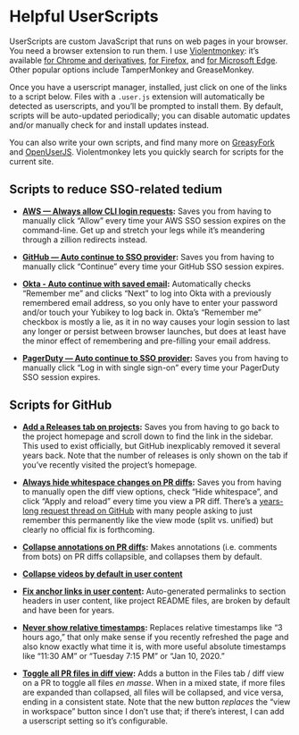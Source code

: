 # Helpful UserScripts

UserScripts are custom JavaScript that runs on web pages in your browser. You need a browser extension to run them. I use [Violentmonkey](https://violentmonkey.github.io): it’s available [for Chrome and derivatives](https://chrome.google.com/webstore/detail/violent-monkey/jinjaccalgkegednnccohejagnlnfdag), [for Firefox](https://addons.mozilla.org/firefox/addon/violentmonkey/), and [for Microsoft Edge](https://microsoftedge.microsoft.com/addons/detail/eeagobfjdenkkddmbclomhiblgggliao). Other popular options include TamperMonkey and GreaseMonkey.

Once you have a userscript manager, installed, just click on one of the links to a script below. Files with a `.user.js` extension will automatically be detected as userscripts, and you’ll be prompted to install them. By default, scripts will be auto-updated periodically; you can disable automatic updates and/or manually check for and install updates instead.

You can also write your own scripts, and find many more on [GreasyFork](https://greasyfork.org/) and [OpenUserJS](https://openuserjs.org/). Violentmonkey lets you quickly search for scripts for the current site.

## Scripts to reduce SSO-related tedium

- **[AWS — Always allow CLI login requests](https://raw.githubusercontent.com/akinley/userscripts/main/sso-aws-cli.user.js):** Saves you from having to manually click “Allow” every time your AWS SSO session expires on the command-line. Get up and stretch your legs while it’s meandering through a zillion redirects instead.

- **[GitHub — Auto continue to SSO provider](https://raw.githubusercontent.com/akinley/userscripts/main/sso-github.user.js):** Saves you from having to manually click “Continue” every time your GitHub SSO session expires.

- **[Okta - Auto continue with saved email](https://raw.githubusercontent.com/akinley/userscripts/main/sso-okta.user.js):** Automatically checks “Remember me” and clicks “Next” to log into Okta with a previously remembered email address, so you only have to enter your password and/or touch your Yubikey to log back in. Okta’s “Remember me” checkbox is mostly a lie, as it in no way causes your login session to last any longer or persist between browser launches, but does at least have the minor effect of remembering and pre-filling your email address.

- **[PagerDuty — Auto continue to SSO provider](https://raw.githubusercontent.com/akinley/userscripts/main/sso-pagerduty.user.js):** Saves you from having to manually click “Log in with single sign-on” every time your PagerDuty SSO session expires.

## Scripts for GitHub

- **[Add a Releases tab on projects](https://raw.githubusercontent.com/akinley/userscripts/main/github-releases-tab.user.js):** Saves you from having to go back to the project homepage and scroll down to find the link in the sidebar. This used to exist officially, but GitHub inexplicably removed it several years back. Note that the number of releases is only shown on the tab if you’ve recently visited the project’s homepage.

- **[Always hide whitespace changes on PR diffs](https://raw.githubusercontent.com/akinley/userscripts/main/github-hide-diff-whitespace.user.js):** Saves you from having to manually open the diff view options, check “Hide whitespace”, and click “Apply and reload” every time you view a PR diff. There’s a [years-long request thread on GitHub](https://github.com/orgs/community/discussions/5486) with many people asking to just remember this permanently like the view mode (split vs. unified) but clearly no official fix is forthcoming.

- **[Collapse annotations on PR diffs](https://raw.githubusercontent.com/akinley/userscripts/main/github-collapse-pr-annotations.user.js):** Makes annotations (i.e. comments from bots) on PR diffs collapsible, and collapses them by default.

- **[Collapse videos by default in user content](https://raw.githubusercontent.com/akinley/userscripts/main/github-collapse-videos.user.js)**

- **[Fix anchor links in user content](https://raw.githubusercontent.com/akinley/userscripts/main/github-fix-anchor-links.user.js):** Auto-generated permalinks to section headers in user content, like project README files, are broken by default and have been for years.

- **[Never show relative timestamps](https://raw.githubusercontent.com/akinley/userscripts/main/github-absolute-timestamps.user.js):** Replaces relative timestamps like “3 hours ago,” that only make sense if you recently refreshed the page and also know exactly what time it is, with more useful absolute timestamps like “11:30 AM” or “Tuesday 7:15 PM” or “Jan 10, 2020.”

- **[Toggle all PR files in diff view](https://raw.githubusercontent.com/akinley/userscripts/main/github-toggle-all-diffs.user.js):** Adds a button in the Files tab / diff view on a PR to toggle all files _en masse_. When in a mixed state, if more files are expanded than collapsed, all files will be collapsed, and vice versa, ending in a consistent state. Note that the new button _replaces_ the “view in workspace” button since I don’t use that; if there’s interest, I can add a userscript setting so it’s configurable.
